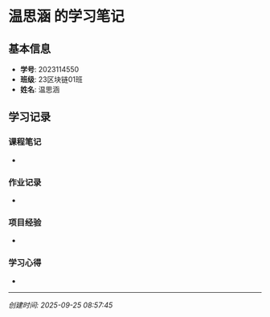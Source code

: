 # 温思涵 的学习笔记

## 基本信息
- **学号**: 2023114550
- **班级**: 23区块链01班
- **姓名**: 温思涵

## 学习记录

### 课程笔记
- 

### 作业记录
- 

### 项目经验
- 

### 学习心得
- 

---
*创建时间: 2025-09-25 08:57:45*
